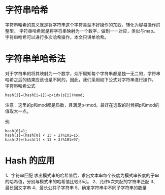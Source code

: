 # 字符串哈希
字符串哈希的意义就是将字符串这个字符类型不好操作的东西，转化为容易操作的整型。
字符串哈希就是将字符串映射为一个数字，做到一一对应，类似与map。
字符串哈希可以进行多次哈希操作，本文只讲单哈希。

# 字符串单哈希法
对于字符串的将其映射为一个数字，众所周知每个字符串都是独一无二的，字符串哈希之后的结果应该也是不同的，因此，我们采用如下公式对字符串进行操作。
字符串哈希公式

````
hash[i]=(hash[i−1])∗p+idx(s[i])%mod;
````
注意：这里的p和mod都是质数，且满足p<mod。最好在选取的时候把p和mod的值取大一点。

例
````
hash[0]=1;
hash[1]=(hash[0] × 13 + 2)%101=15;
hash[2]=(hash[1] × 13 + 3)%101=97;
````
# Hash 的应用
1、字符串匹配
求出模式串的哈希值后，求出文本串每个长度为模式串长度的子串的哈希值，分别与模式串的哈希值比较即可。
2、允许k次失配的字符串匹配
3、最长回文字串
4、最长公共子字符串
5、确定字符串中不同子字符串的数量 
